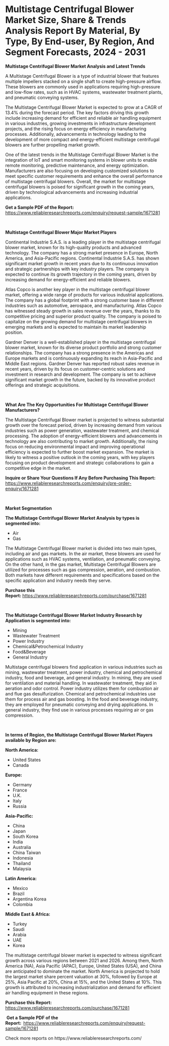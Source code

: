 <p><h1>Multistage Centrifugal Blower Market Size, Share & Trends Analysis Report By Material, By Type, By End-user, By Region, And Segment Forecasts, 2024 - 2031</h1></p><p><strong>Multistage Centrifugal Blower Market Analysis and Latest Trends</strong></p>
<p><p>A Multistage Centrifugal Blower is a type of industrial blower that features multiple impellers stacked on a single shaft to create high-pressure airflow. These blowers are commonly used in applications requiring high-pressure and low-flow rates, such as in HVAC systems, wastewater treatment plants, and pneumatic conveying systems.</p><p>The Multistage Centrifugal Blower Market is expected to grow at a CAGR of 13.4% during the forecast period. The key factors driving this growth include increasing demand for efficient and reliable air handling equipment in various industries, growing investments in infrastructure development projects, and the rising focus on energy efficiency in manufacturing processes. Additionally, advancements in technology leading to the development of more compact and energy-efficient multistage centrifugal blowers are further propelling market growth.</p><p>One of the latest trends in the Multistage Centrifugal Blower Market is the integration of IoT and smart monitoring systems in blower units to enable remote monitoring, predictive maintenance, and energy optimization. Manufacturers are also focusing on developing customized solutions to meet specific customer requirements and enhance the overall performance of multistage centrifugal blowers. Overall, the market for multistage centrifugal blowers is poised for significant growth in the coming years, driven by technological advancements and increasing industrial applications.</p></p>
<p><strong>Get a Sample PDF of the Report:&nbsp;</strong> <a href="https://www.reliableresearchreports.com/enquiry/request-sample/1671281">https://www.reliableresearchreports.com/enquiry/request-sample/1671281</a></p>
<p>&nbsp;</p>
<p><strong>Multistage Centrifugal Blower Major Market Players</strong></p>
<p><p>Continental Industrie S.A.S. is a leading player in the multistage centrifugal blower market, known for its high-quality products and advanced technology. The company has a strong market presence in Europe, North America, and Asia-Pacific regions. Continental Industrie S.A.S. has shown significant market growth in recent years due to its continuous innovation and strategic partnerships with key industry players. The company is expected to continue its growth trajectory in the coming years, driven by increasing demand for energy-efficient and reliable blowers.</p><p>Atlas Copco is another key player in the multistage centrifugal blower market, offering a wide range of products for various industrial applications. The company has a global footprint with a strong customer base in different industries such as automotive, aerospace, and manufacturing. Atlas Copco has witnessed steady growth in sales revenue over the years, thanks to its competitive pricing and superior product quality. The company is poised to capitalize on the growing demand for multistage centrifugal blowers in emerging markets and is expected to maintain its market leadership position.</p><p>Gardner Denver is a well-established player in the multistage centrifugal blower market, known for its diverse product portfolio and strong customer relationships. The company has a strong presence in the Americas and Europe markets and is continuously expanding its reach in Asia-Pacific and Middle East regions. Gardner Denver has reported robust sales revenue in recent years, driven by its focus on customer-centric solutions and investment in research and development. The company is set to achieve significant market growth in the future, backed by its innovative product offerings and strategic acquisitions.</p></p>
<p>&nbsp;</p>
<p><strong>What Are The Key Opportunities For Multistage Centrifugal Blower Manufacturers?</strong></p>
<p><p>The Multistage Centrifugal Blower market is projected to witness substantial growth over the forecast period, driven by increasing demand from various industries such as power generation, wastewater treatment, and chemical processing. The adoption of energy-efficient blowers and advancements in technology are also contributing to market growth. Additionally, the rising focus on reducing environmental impact and improving operational efficiency is expected to further boost market expansion. The market is likely to witness a positive outlook in the coming years, with key players focusing on product development and strategic collaborations to gain a competitive edge in the market.</p></p>
<p><strong>Inquire or Share Your Questions If Any Before Purchasing This Report:</strong> <a href="https://www.reliableresearchreports.com/enquiry/pre-order-enquiry/1671281">https://www.reliableresearchreports.com/enquiry/pre-order-enquiry/1671281</a></p>
<p>&nbsp;</p>
<p><strong>Market Segmentation</strong></p>
<p><strong>The Multistage Centrifugal Blower Market Analysis by types is segmented into:</strong></p>
<p><ul><li>Air</li><li>Gas</li></ul></p>
<p><p>The Multistage Centrifugal Blower market is divided into two main types, including air and gas markets. In the air market, these blowers are used for applications such as HVAC systems, ventilation, and pneumatic conveying. On the other hand, in the gas market, Multistage Centrifugal Blowers are utilized for processes such as gas compression, aeration, and combustion. Both markets have different requirements and specifications based on the specific application and industry needs they serve.</p></p>
<p><strong>Purchase this Report:&nbsp;</strong><a href="https://www.reliableresearchreports.com/purchase/1671281">https://www.reliableresearchreports.com/purchase/1671281</a></p>
<p>&nbsp;</p>
<p><strong>The Multistage Centrifugal Blower Market Industry Research by Application is segmented into:</strong></p>
<p><ul><li>Mining</li><li>Wastewater Treatment</li><li>Power Industry</li><li>Chemical&Petrochemical Industry</li><li>Food&Beverage</li><li>General Industry</li></ul></p>
<p><p>Multistage centrifugal blowers find application in various industries such as mining, wastewater treatment, power industry, chemical and petrochemical industry, food and beverage, and general industry. In mining, they are used for ventilation and material handling. In wastewater treatment, they aid in aeration and odor control. Power industry utilizes them for combustion air and flue gas desulfurization. Chemical and petrochemical industries use them for process air and gas boosting. In the food and beverage industry, they are employed for pneumatic conveying and drying applications. In general industry, they find use in various processes requiring air or gas compression.</p></p>
<p>&nbsp;</p>
<p><strong>In terms of Region, the Multistage Centrifugal Blower Market Players available by Region are:</strong></p>
<p>
    <p> <strong> North America: </strong>
        <ul>
            <li>United States</li>
            <li>Canada</li>
        </ul>
        </p> 
    <p> <strong> Europe: </strong>
        <ul>
            <li>Germany</li>
            <li>France</li>
            <li>U.K.</li>
            <li>Italy</li>
            <li>Russia</li>
        </ul>
        </p> 
    <p> <strong> Asia-Pacific: </strong>
        <ul>
            <li>China</li>
            <li>Japan</li>
            <li>South Korea</li>
            <li>India</li>
            <li>Australia</li>
            <li>China Taiwan</li>
            <li>Indonesia</li>
            <li>Thailand</li>
            <li>Malaysia</li>
        </ul>
        </p> 
    <p> <strong> Latin America: </strong>
        <ul>
            <li>Mexico</li>
            <li>Brazil</li>
            <li>Argentina Korea</li>
            <li>Colombia</li>
        </ul>
        </p> 
    <p> <strong> Middle East & Africa: </strong>
        <ul>
            <li>Turkey</li>
            <li>Saudi</li>
            <li>Arabia</li>
            <li>UAE</li>
            <li>Korea</li>
        </ul>
    </p>
    </p>
<p><p>The multistage centrifugal blower market is expected to witness significant growth across various regions between 2021 and 2026. Among them, North America (NA), Asia Pacific (APAC), Europe, United States (USA), and China are anticipated to dominate the market. North America is projected to hold the largest market share percent valuation at 30%, followed by Europe at 25%, Asia Pacific at 20%, China at 15%, and the United States at 10%. This growth is attributed to increasing industrialization and demand for efficient air handling equipment in these regions.</p></p>
<p><strong>Purchase this Report: </strong><a href="https://www.reliableresearchreports.com/purchase/1671281">https://www.reliableresearchreports.com/purchase/1671281</a></p>
<p>&nbsp;<strong>Get a Sample PDF of the Report:&nbsp;&nbsp;</strong><a href="https://www.reliableresearchreports.com/enquiry/request-sample/1671281">https://www.reliableresearchreports.com/enquiry/request-sample/1671281</a></p>
<p><strong></strong></p>
<p>Check more reports on https://www.reliableresearchreports.com/</p>